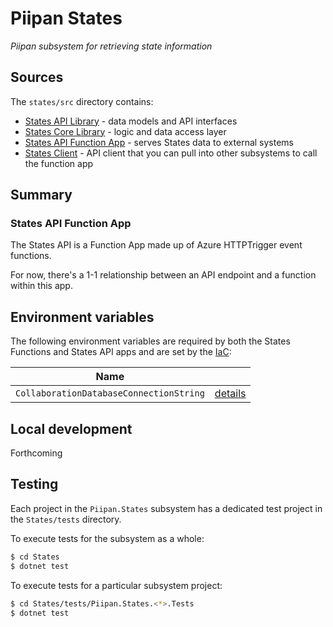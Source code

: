 # Piipan States

*Piipan subsystem for retrieving state information*

## Sources

The `states/src` directory contains:

* [States API Library](./src/Piipan.States/Piipan.States.Api) - data models and API interfaces
* [States Core Library](./src/Piipan.States/Piipan.States.Core) - logic and data access layer
* [States API Function App](./src/Piipan.States/Piipan.States.Func.Api) - serves States data to external systems
* [States Client](./src/Piipan.States/Piipan.States.Client) - API client that you can pull into other subsystems to call the function app

## Summary

### States API Function App

The States API is a Function App made up of Azure HTTPTrigger event functions.

For now, there's a 1-1 relationship between an API endpoint and a function within this app.

## Environment variables

The following environment variables are required by both the States Functions and States API apps and are set by the [IaC](../docs/iac.md):

| Name | |
|---|---|
| `CollaborationDatabaseConnectionString` | [details](../../docs/iac.md#\:\~\:text=DatabaseConnectionString) |

## Local development

Forthcoming

## Testing

Each project in the `Piipan.States` subsystem has a dedicated test project in the `States/tests` directory. 

To execute tests for the subsystem as a whole:

``` bash
$ cd States
$ dotnet test
```

To execute tests for a particular subsystem project:

``` bash
$ cd States/tests/Piipan.States.<*>.Tests
$ dotnet test
```
